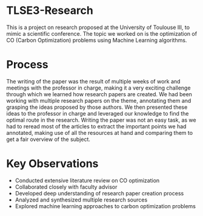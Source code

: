 # TLSE3-Research
This is a project on research proposed at the University of Toulouse III, to mimic a scientific conference. The topic we worked on is the optimization of CO (Carbon Optimization) problems using Machine Learning algorithms.

# Process

The writing of the paper was the result of multiple weeks of work and meetings with the professor in charge, making it a very exciting challenge through which we learned how research papers are created.
We had been working with multiple research papers on the theme, annotating them and grasping the ideas proposed by those authors. We then presented these ideas to the professor in charge and leveraged our knowledge to find the optimal route in the research. Writing the paper was not an easy task, as we had to reread most of the articles to extract the important points we had annotated, making use of all the resources at hand and comparing them to get a fair overview of the subject.

# Key Observations

- Conducted extensive literature review on CO optimization
- Collaborated closely with faculty advisor
- Developed deep understanding of research paper creation process
- Analyzed and synthesized multiple research sources
- Explored machine learning approaches to carbon optimization problems